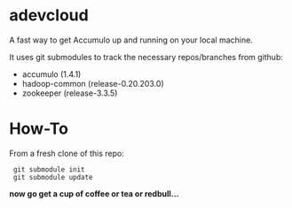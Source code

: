 adevcloud
=========
A fast way to get Accumulo up and running on your local machine.

It uses git submodules to track the necessary repos/branches from github:
* accumulo (1.4.1)
* hadoop-common (release-0.20.203.0)
* zookeeper (release-3.3.5)

# How-To
From a fresh clone of this repo: 

     git submodule init
     git submodule update

__now go get a cup of coffee or tea or redbull...__


